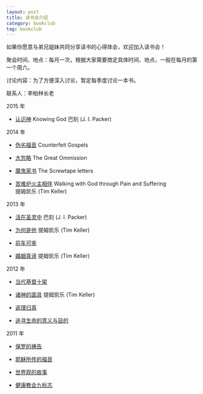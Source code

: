 ```yaml
---
layout: post
title: 读书会介绍
category: bookclub
tag: bookclub
---
```



如果你愿意与弟兄姐妹共同分享读书的心得体会，欢迎加入读书会！

聚会时间、地点：每月一次，根据大家需要商定具体时间、地点，一般在每月的第一个周六。

讨论内容：为了方便深入讨论，暂定每季度讨论一本书。

联系人：李柏林长老 


2015 年

*	[认识神](/bookclub/knowingGod/) Knowing God
巴刻 (J. I. Packer)



2014 年

*	[伪劣福音](/bookclub/counterfeitGospels/) Counterfeit Gospels 

*	[大忽略](/bookclub/greatOmission/)  The Great Ommission 

*	[魔鬼家书](/bookclub/screwtapeLetters/)  The Screwtape letters

*	[苦难炉火主相伴](/bookclub/suffering/)  Walking with God through Pain and Suffering  
提姆凯乐 (Tim Keller)



2013 年

*	[活在圣灵中](/bookclub/keepInStepWithSpirit/)
巴刻 (J. I. Packer)

*	[为何是他](/bookclub/easonForGod/)
提姆凯乐 (Tim Keller)

*	[前车可鉴](/bookclub/westernCulture/)

*	[婚姻真谛](/bookclub/meaningOfMarriage/)
提姆凯乐 (Tim Keller)



2012 年

*	[当代基督十架](/bookclub/crossOfChrist/)

*	[诸神的面具](/bookclub/counterfeitGods/)
提姆凯乐 (Tim Keller)

*	[返璞归真](/bookclub/mereChristianity/)

*	[追寻生命的意义与目的](/bookclub/calling/)



2011 年

*	[保罗的祷告](/bookclub/paulPrayers/)

*	[耶稣所传的福音](/bookclub/gospelAccordingToJesus/)

*	[世界观的故事](/bookclub/howNowShallWeLive/)

*	[健康教会九标志](/bookclub/healthyChurch/)




